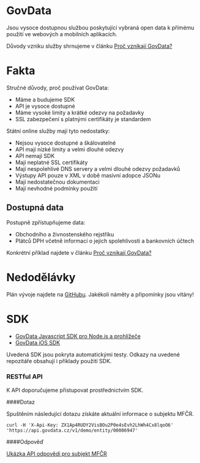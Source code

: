 # GovData

Jsou vysoce dostupnou službou poskytující vybraná open data k přímému použití ve webových a mobilních aplikacích.

Důvody vzniku služby shrnujeme v článku [Proč vznikají GovData?](https://medium.com/@hackenbruder/pro%C4%8D-vznikaj%C3%AD-govdata-ec08288fee0c)

# Fakta

Stručné důvody, proč používat GovData:

* Máme a budujeme SDK
* API je vysoce dostupné
* Máme vysoké limity a krátké odezvy na požadavky
* SSL zabezpečení s platnými certifikáty je standardem

Státní online služby mají tyto nedostatky:

* Nejsou vysoce dostupné a škálovatelné
* API mají nízké limity a velmi dlouhé odezvy
* API nemají SDK
* Mají neplatné SSL certifikáty
* Mají nespolehlivé DNS servery a velmi dlouhé odezvy požadavků
* Výstupy API pouze v XML v době masivní adopce JSONu
* Mají nedostatečnou dokumentaci
* Mají nevhodné podmínky použití

## Dostupná data

Postupně zpřístupňujeme data:

* Obchodního a živnostenského rejstříku
* Plátců DPH včetně informací o jejich spolehlivosti a bankovních účtech

Konkrétní příklad najdete v článku [Proč vznikají GovData?](https://medium.com/@hackenbruder/pro%C4%8D-vznikaj%C3%AD-govdata-ec08288fee0c)

# Nedodělávky

Plán vývoje najdete na [GitHubu](https://github.com/hackenbruder/govdata/issues). Jakékoli náměty a připomínky jsou vítány!

# SDK

* [GovData Javascript SDK pro Node.js a prohlížeče](https://github.com/hackenbruder/govdata-js)
* [GovData iOS SDK](https://github.com/hackenbruder/govdata-ios)

Uvedená SDK jsou pokryta automatickými testy. Odkazy na uvedené repozitáře obsahují i příklady použití SDK.

### RESTful API

K API doporučujeme přistupovat prostřednictvím SDK.

####Dotaz

Spuštěním následující dotazu získáte aktuální informace o subjektu MFČR.

`curl -H 'X-Api-Key: ZX1Ap4RUDY2VisBOu2P0e4sEvh2LhWh4Cx8lqoO6' 'https://api.govdata.cz/v1/demo/entity/00006947'`

####Odpověď

[Ukázka API odpovědi pro subjekt MFČR](https://gist.github.com/hackenbruder/7e6590122e4bbe7f77a8)
